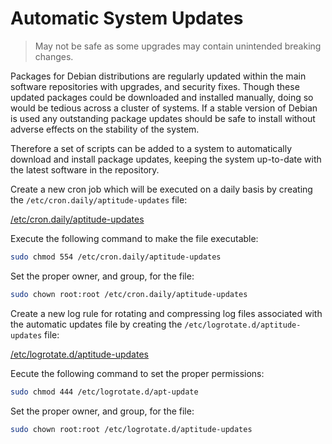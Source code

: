 # Automatic System Updates

> May not be safe as some upgrades may contain unintended breaking changes.

Packages for Debian distributions are regularly updated within the main software repositories with upgrades, and security fixes. Though these updated packages could be downloaded and installed manually, doing so would be tedious across a cluster of systems. If a stable version of Debian is used any outstanding package updates should be safe to install without adverse effects on the stability of the system.

Therefore a set of scripts can be added to a system to automatically download and install package updates, keeping the system up-to-date with the latest software in the repository.

Create a new cron job which will be executed on a daily basis by creating the `/etc/cron.daily/aptitude-updates` file:

[/etc/cron.daily/aptitude-updates](src/etc/cron.daily/aptitude-updates)

Execute the following command to make the file executable:

```bash
sudo chmod 554 /etc/cron.daily/aptitude-updates
```

Set the proper owner, and group, for the file:

```bash
sudo chown root:root /etc/cron.daily/aptitude-updates
```

Create a new log rule for rotating and compressing log files associated with the automatic updates file by creating the	`/etc/logrotate.d/aptitude-updates` file:

[/etc/logrotate.d/aptitude-updates](src/etc/logrotate.d/aptitude-updates)

Eecute the following command to set the proper permissions:

```bash
sudo chmod 444 /etc/logrotate.d/apt-update
```

Set the proper owner, and group, for the file:

```bash
sudo chown root:root /etc/logrotate.d/aptitude-updates
```

